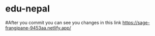 # edu-nepal

#After you commit you can see you changes in this link
https://sage-frangipane-9453aa.netlify.app/
